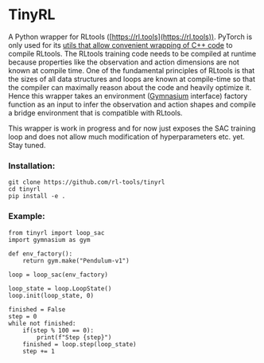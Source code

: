 # TinyRL
A Python wrapper for RLtools ([https://rl.tools](https://rl.tools)). PyTorch is only used for its [utils that allow convenient wrapping of C++ code](https://pytorch.org/docs/stable/cpp_extension.html) to compile RLtools. The RLtools training code needs to be compiled at runtime because properties like the observation and action dimensions are not known at compile time. One of the fundamental principles of RLtools is that the sizes of all data structures and loops are known at compile-time so that the compiler can maximally reason about the code and heavily optimize it. Hence this wrapper takes an environment ([Gymnasium](https://github.com/Farama-Foundation/Gymnasium) interface) factory function as an input to infer the observation and action shapes and compile a bridge environment that is compatible with RLtools. 

This wrapper is work in progress and for now just exposes the SAC training loop and does not allow much modification of hyperparameters etc. yet. Stay tuned.

### Installation:
```
git clone https://github.com/rl-tools/tinyrl
cd tinyrl
pip install -e .
```

### Example:
```
from tinyrl import loop_sac
import gymnasium as gym

def env_factory():
    return gym.make("Pendulum-v1")

loop = loop_sac(env_factory)

loop_state = loop.LoopState()
loop.init(loop_state, 0)

finished = False
step = 0
while not finished:
    if(step % 100 == 0):
        print(f"Step {step}")
    finished = loop.step(loop_state)
    step += 1
```

